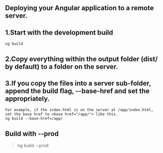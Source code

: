 ## Deploying your Angular application to a remote server.

## 1.Start with the development build
    ng build

## 2.Copy everything within the output folder (dist/ by default) to a folder on the server.

## 3.If you copy the files into a server sub-folder, append the build flag, --base-href and set the <base href> appropriately.
    For example, if the index.html is on the server at /app/index.html, set the base href to <base href="/app/"> like this.
    ng build --base-href=/app/

## Build with --prod
> ng build --prod

